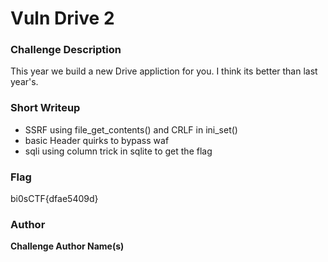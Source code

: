 # Vuln Drive 2

### Challenge Description

This year we build a new Drive appliction for you. I think its better than last year's.

### Short Writeup

+  SSRF using file_get_contents() and CRLF  in ini_set() 
+  basic Header quirks to bypass waf
+  sqli using column trick in sqlite to get the flag

### Flag

bi0sCTF{dfae5409d}

### Author

**Challenge Author Name(s)**

